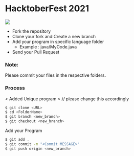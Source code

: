 # HacktoberFest 2021

![](https://hacktoberfest.digitalocean.com/_nuxt/img/logo-hacktoberfest-full.f42e3b1.svg)

  - Fork the repository
  - Clone your fork and Create a new branch
  - Add your program in specific language folder
    - Example : java/MyCode.java 
  - Send your Pull Request

### Note:
Please commit your files in the respective folders. 

### Process
< Added Unique program >  // please change this accordingly

```sh
$ git clone <URL>
$ cd <FolderName>
$ git branch <new_branch>
$ git checkout <new_branch>
```

Add your Program

```sh
$ git add .
$ git commit -m "<Commit MESSAGE>"
$ git push origin <new_branch>
```
